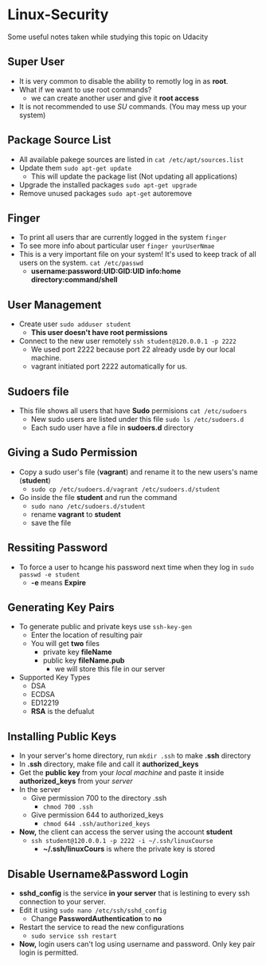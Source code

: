 # Linux-Security
Some useful notes taken while studying this topic on Udacity

## Super User
- It is very common to disable the ability to remotly log in as **root**.
- What if we want to use root commands? 
  - we can create another user and give it **root access**
- It is not recommended to use *SU* commands. (You may mess up your system)

## Package Source List
- All available pakege sources are listed in ```cat /etc/apt/sources.list```
- Update them ```sudo apt-get update```
  - This will update the package list (Not updating all applications)
- Upgrade the installed packages ```sudo apt-get upgrade```
- Remove unused packages ```sudo apt-get``` autoremove

## Finger
- To print all users thar are currently logged in the system ```finger```
- To see more info about particular user ```finger yourUserNmae```
- This is a very important file on your system! It's used to keep track of all users on the system. ```cat /etc/passwd```
  - **username:password:UID:GID:UID info:home directory:command/shell**

## User Management
- Create user ```sudo adduser student```
  - **This user doesn't have root permissions**
- Connect to the new user remotely ```ssh student@120.0.0.1 -p 2222```
  - We used port 2222 because port 22 already usde by our local machine.
  - vagrant initiated port 2222 automatically for us.

## Sudoers file
- This file shows all users that have **Sudo** permisions ```cat /etc/sudoers```
  - New sudo users are listed under this file ```sudo ls /etc/sudoers.d```
  - Each sudo user have a file in **sudoers.d** directory

## Giving a Sudo Permission
- Copy a sudo user's file (**vagrant**) and rename it to the new users's name (**student**)
  - ```sudo cp /etc/sudoers.d/vagrant /etc/sudoers.d/student```
- Go inside the file **student** and run the command 
  - ```sudo nano /etc/sudoers.d/student```
  - rename **vagrant** to **student** 
  - save the file
  
## Ressiting Password
- To force a user to hcange his password next time when they log in ```sudo passwd -e student```
  - **-e** means **Expire**

## Generating Key Pairs
- To generate public and private keys use ```ssh-key-gen```
  - Enter the location of resulting pair 
  - You will get **two** files 
    - private key **fileName**
    - public key **fileName.pub** 
      - we will store this file in our server
- Supported Key Types
  - DSA
  - ECDSA
  - ED12219
  - **RSA** is the defualut
    
## Installing Public Keys
- In your server's home directory, run ```mkdir .ssh``` to make **.ssh** directory
- In **.ssh** directory, make file and call it **authorized_keys**
- Get the **public key** from your *local machine* and paste it inside **authorized_keys** from your *server*
- In the server
  - Give permission 700 to the directory .ssh
    - ```chmod 700 .ssh```
  - Give permission 644 to authorized_keys
    - ```chmod 644 .ssh/authorized_keys```
- **Now,** the client can access the server using the account **student** 
  - ```ssh student@120.0.0.1 -p 2222 -i ~/.ssh/linuxCourse```
    - **~/.ssh/linuxCours** is where the private key is stored
    
## Disable Username&Password Login
- **sshd_config** is the service **in your server** that is lestining to every ssh connection to your server.
- Edit it using ```sudo nano /etc/ssh/sshd_config```
  - Change **PasswordAuthentication** to  **no**
- Restart the service to read the new configurations
  - ```sudo service ssh restart```
- **Now,** login users can't log using username and password. Only key pair login is permitted.
